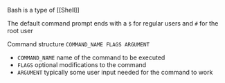 Bash is a type of [[Shell]]

The default command prompt ends with a `$` for regular users and `#` for the root user 

Command structure
 `COMMAND_NAME FLAGS ARGUMENT`
 - `COMMAND_NAME` name of the command to be executed
 - `FLAGS` optional modifications to the command 
 - `ARGUMENT` typically some user input needed for the command to work